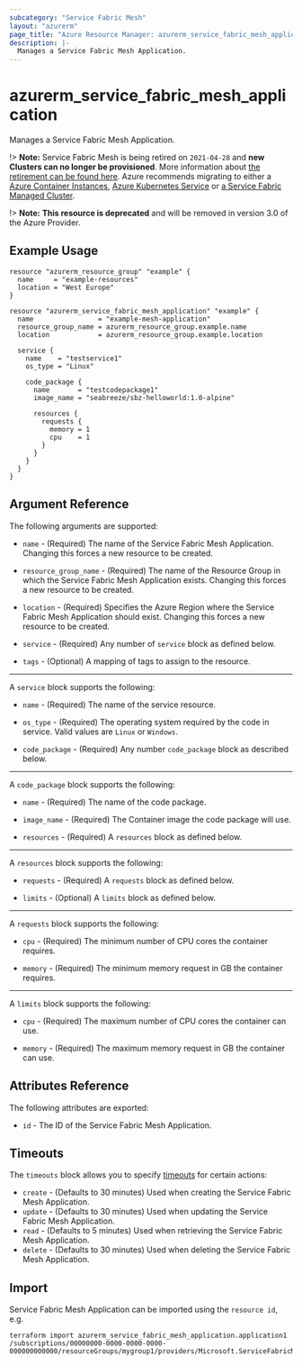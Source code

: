 ```yaml
---
subcategory: "Service Fabric Mesh"
layout: "azurerm"
page_title: "Azure Resource Manager: azurerm_service_fabric_mesh_application"
description: |-
  Manages a Service Fabric Mesh Application.
---
```


# azurerm_service_fabric_mesh_application

Manages a Service Fabric Mesh Application.

!> **Note:** Service Fabric Mesh is being retired on `2021-04-28` and **new Clusters can no longer be provisioned**. More information about [the retirement can be found here](https://azure.microsoft.com/en-us/updates/azure-service-fabric-mesh-preview-retirement/). Azure recommends migrating to either a [Azure Container Instances](https://registry.terraform.io/providers/hashicorp/azurerm/latest/docs/resources/container_group), [Azure Kubernetes Service](https://registry.terraform.io/providers/hashicorp/azurerm/latest/docs/resources/kubernetes_cluster) or [a Service Fabric Managed Cluster](https://registry.terraform.io/providers/hashicorp/azurerm/latest/docs/resources/service_fabric_cluster).

!> **Note:** **This resource is deprecated** and will be removed in version 3.0 of the Azure Provider.

## Example Usage


```hcl
resource "azurerm_resource_group" "example" {
  name     = "example-resources"
  location = "West Europe"
}

resource "azurerm_service_fabric_mesh_application" "example" {
  name                = "example-mesh-application"
  resource_group_name = azurerm_resource_group.example.name
  location            = azurerm_resource_group.example.location

  service {
    name    = "testservice1"
    os_type = "Linux"

    code_package {
      name       = "testcodepackage1"
      image_name = "seabreeze/sbz-helloworld:1.0-alpine"

      resources {
        requests {
          memory = 1
          cpu    = 1
        }
      }
    }
  }
}
```

## Argument Reference

The following arguments are supported:

* `name` - (Required) The name of the Service Fabric Mesh Application. Changing this forces a new resource to be created.

* `resource_group_name` - (Required) The name of the Resource Group in which the Service Fabric Mesh Application exists. Changing this forces a new resource to be created.

* `location` - (Required) Specifies the Azure Region where the Service Fabric Mesh Application should exist. Changing this forces a new resource to be created.

* `service` - (Required) Any number of `service` block as defined below.

* `tags` - (Optional) A mapping of tags to assign to the resource.

---

A `service` block supports the following:

* `name` - (Required) The name of the service resource.

* `os_type` - (Required) The operating system required by the code in service. Valid values are `Linux` or `Windows`.

* `code_package` - (Required) Any number `code_package` block as described below.

---

A `code_package` block supports the following:

* `name` - (Required) The name of the code package.

* `image_name` - (Required) The Container image the code package will use.

* `resources` - (Required) A `resources` block as defined below.

---

A `resources` block supports the following: 

* `requests` - (Required) A `requests` block as defined below.

* `limits` - (Optional) A `limits` block as defined below.

---

A `requests` block supports the following: 

* `cpu` - (Required) The minimum number of CPU cores the container requires. 

* `memory` - (Required) The minimum memory request in GB the container requires.

---

A `limits` block supports the following: 

* `cpu` - (Required) The maximum number of CPU cores the container can use. 

* `memory` - (Required) The maximum memory request in GB the container can use.


## Attributes Reference

The following attributes are exported:

* `id` - The ID of the Service Fabric Mesh Application.

## Timeouts

The `timeouts` block allows you to specify [timeouts](https://www.terraform.io/docs/configuration/resources.html#timeouts) for certain actions:

* `create` - (Defaults to 30 minutes) Used when creating the Service Fabric Mesh Application.
* `update` - (Defaults to 30 minutes) Used when updating the Service Fabric Mesh Application.
* `read` - (Defaults to 5 minutes) Used when retrieving the Service Fabric Mesh Application.
* `delete` - (Defaults to 30 minutes) Used when deleting the Service Fabric Mesh Application.

## Import

Service Fabric Mesh Application can be imported using the `resource id`, e.g.

```shell
terraform import azurerm_service_fabric_mesh_application.application1 /subscriptions/00000000-0000-0000-0000-000000000000/resourceGroups/mygroup1/providers/Microsoft.ServiceFabricMesh/applications/application1
```
